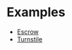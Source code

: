 # Examples

- [Escrow](https://github.com/Ackee-Blockchain/trident/tree/master/examples/integration-tests/escrow)
- [Turnstile](https://github.com/Ackee-Blockchain/trident/tree/master/examples/integration-tests/turnstile)
